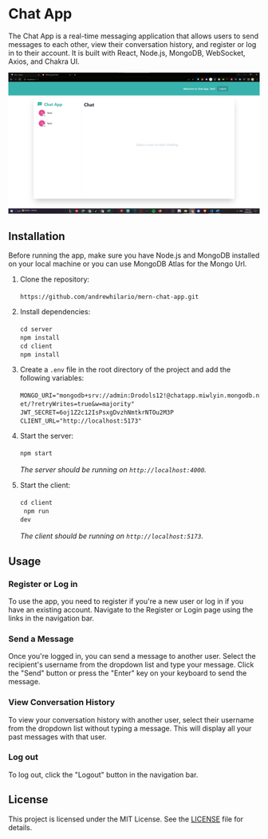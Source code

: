 # Chat App

The Chat App is a real-time messaging application that allows users to send messages to each other, view their conversation history, and register or log in to their account. It is built with React, Node.js, MongoDB, WebSocket, Axios, and Chakra UI.

![Chat App Screenshot](/chat-app.png)

## Installation

Before running the app, make sure you have Node.js and MongoDB installed on your local machine or you can use MongoDB Atlas for the Mongo Url.

1. Clone the repository:<br/><br/>
`https://github.com/andrewhilario/mern-chat-app.git`

2. Install dependencies:<br/><br/>
`cd server` <br />
`npm install` <br />
`cd client` <br />
`npm install` <br />

3. Create a `.env` file in the root directory of the project and add the following variables:<br/><br/>
`MONGO_URI="mongodb+srv://admin:Drodols12!@chatapp.miwlyin.mongodb.net/?retryWrites=true&w=majority"` <br />
`JWT_SECRET=6oj1Z2c12IsPsxgDvzhNmtkrNTOu2M3P` <br />
`CLIENT_URL="http://localhost:5173"` <br />



4. Start the server:<br/><br/>
`npm start`<br/><br/>
  *The server should be running on `http://localhost:4000`.*

5. Start the client:<br/><br/>
<code>cd client <br/>
npm run dev</code><br/><br/>
  *The client should be running on `http://localhost:5173`.*

## Usage

### Register or Log in

To use the app, you need to register if you're a new user or log in if you have an existing account. Navigate to the Register or Login page using the links in the navigation bar.

### Send a Message

Once you're logged in, you can send a message to another user. Select the recipient's username from the dropdown list and type your message. Click the "Send" button or press the "Enter" key on your keyboard to send the message.

### View Conversation History

To view your conversation history with another user, select their username from the dropdown list without typing a message. This will display all your past messages with that user.

### Log out

To log out, click the "Logout" button in the navigation bar.

## License

This project is licensed under the MIT License. See the [LICENSE](LICENSE) file for details.

